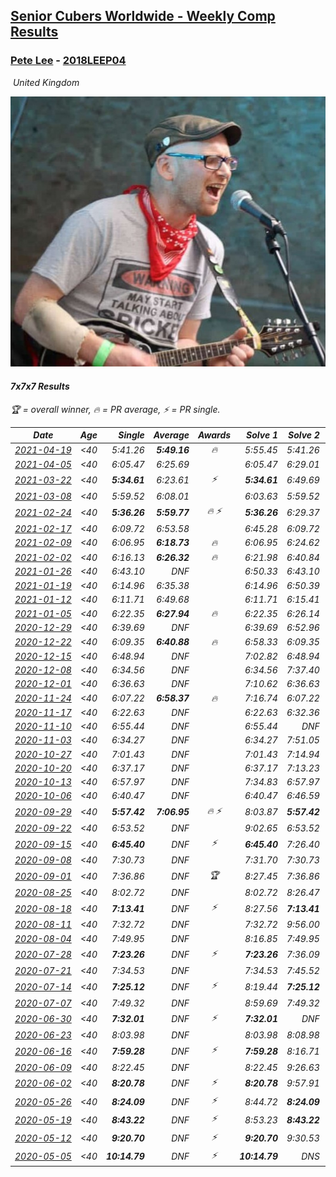 <style>table {white-space: nowrap;}</style>
<link rel="stylesheet" type="text/css" href="/scw-comp/css/flags.css" />

## [Senior Cubers Worldwide - Weekly Comp Results](/scw-comp/results/)
### [Pete Lee](README.md) - [2018LEEP04](https://www.worldcubeassociation.org/persons/2018LEEP04?event=777)

<i class="flag flag-GB" />&nbsp;United Kingdom

![Pete Lee](1574700550.jpg)

#### 7x7x7 Results

<span style="white-space: nowrap;">🏆 = overall winner</span>, <span style="white-space: nowrap;">🔥 = PR average</span>, <span style="white-space: nowrap;">⚡ = PR single</span>.

| Date | Age | Single | Average | Awards | Solve 1 | Solve 2 | Solve 3 | Video |
| :--: | :--: | --: | --: | :--: | --: | --: | --: | :-- |
| [2021-04-19](../../results/2021-04-19/777.md) | <40 | 5:41.26 | **5:49.16** | 🔥 | 5:55.45 | 5:41.26 | 5:50.78 | [Desktop](https://www.facebook.com/events/1009195762821458/permalink/1010884729319228) / [Mobile](https://m.facebook.com/events/1009195762821458?view=permalink&id=1010884729319228) |
| [2021-04-05](../../results/2021-04-05/777.md) | <40 | 6:05.47 | 6:25.69 |  | 6:05.47 | 6:29.01 | 6:42.60 | [Desktop](https://www.facebook.com/events/2619499895016321/permalink/2624219284544382) / [Mobile](https://m.facebook.com/events/2619499895016321?view=permalink&id=2624219284544382) |
| [2021-03-22](../../results/2021-03-22/777.md) | <40 | **5:34.61** | 6:23.61 | ⚡ | **5:34.61** | 6:49.69 | 6:46.52 | [Desktop](https://www.facebook.com/events/2537500386546221/permalink/2543453125950947) / [Mobile](https://m.facebook.com/events/2537500386546221?view=permalink&id=2543453125950947) |
| [2021-03-08](../../results/2021-03-08/777.md) | <40 | 5:59.52 | 6:08.01 |  | 6:03.63 | 5:59.52 | 6:20.87 | [Desktop](https://www.facebook.com/events/161142189072151/permalink/165338531985850) / [Mobile](https://m.facebook.com/events/161142189072151?view=permalink&id=165338531985850) |
| [2021-02-24](../../results/2021-02-24/777.md) | <40 | **5:36.26** | **5:59.77** | 🔥 ⚡ | **5:36.26** | 6:29.37 | 5:53.67 | [Desktop](https://www.facebook.com/events/256148192722702/permalink/260029105667944) / [Mobile](https://m.facebook.com/events/256148192722702?view=permalink&id=260029105667944) |
| [2021-02-17](../../results/2021-02-17/777.md) | <40 | 6:09.72 | 6:53.58 |  | 6:45.28 | 6:09.72 | 7:45.73 | [Desktop](https://www.facebook.com/events/1341827372862028/permalink/1341996369511795) / [Mobile](https://m.facebook.com/events/1341827372862028?view=permalink&id=1341996369511795) |
| [2021-02-09](../../results/2021-02-09/777.md) | <40 | 6:06.95 | **6:18.73** | 🔥 | 6:06.95 | 6:24.62 | 6:24.62 | [Desktop](https://www.facebook.com/events/1072787469872680/permalink/1073219036496190) / [Mobile](https://m.facebook.com/events/1072787469872680?view=permalink&id=1073219036496190) |
| [2021-02-02](../../results/2021-02-02/777.md) | <40 | 6:16.13 | **6:26.32** | 🔥 | 6:21.98 | 6:40.84 | 6:16.13 | [Desktop](https://www.facebook.com/events/419241732746821/permalink/419287159408945) / [Mobile](https://m.facebook.com/events/419241732746821?view=permalink&id=419287159408945) |
| [2021-01-26](../../results/2021-01-26/777.md) | <40 | 6:43.10 | DNF |  | 6:50.33 | 6:43.10 | DNS | [Desktop](https://www.facebook.com/events/886756952081472/permalink/887218382035329) / [Mobile](https://m.facebook.com/events/886756952081472?view=permalink&id=887218382035329) |
| [2021-01-19](../../results/2021-01-19/777.md) | <40 | 6:14.96 | 6:35.38 |  | 6:14.96 | 6:50.39 | 6:40.80 | [Desktop](https://www.facebook.com/events/801984480354340/permalink/802187753667346) / [Mobile](https://m.facebook.com/events/801984480354340?view=permalink&id=802187753667346) |
| [2021-01-12](../../results/2021-01-12/777.md) | <40 | 6:11.71 | 6:49.68 |  | 6:11.71 | 6:15.41 | 8:01.93 | [Desktop](https://www.facebook.com/events/412251730086008/permalink/412314606746387) / [Mobile](https://m.facebook.com/events/412251730086008?view=permalink&id=412314606746387) |
| [2021-01-05](../../results/2021-01-05/777.md) | <40 | 6:22.35 | **6:27.94** | 🔥 | 6:22.35 | 6:26.14 | 6:35.32 | [Desktop](https://www.facebook.com/events/438895340619582/permalink/439380023904447) / [Mobile](https://m.facebook.com/events/438895340619582?view=permalink&id=439380023904447) |
| [2020-12-29](../../results/2020-12-29/777.md) | <40 | 6:39.69 | DNF |  | 6:39.69 | 6:52.96 | DNS | [Desktop](https://www.facebook.com/events/1086076581855919/permalink/1086717395125171) / [Mobile](https://m.facebook.com/events/1086076581855919?view=permalink&id=1086717395125171) |
| [2020-12-22](../../results/2020-12-22/777.md) | <40 | 6:09.35 | **6:40.88** | 🔥 | 6:58.33 | 6:09.35 | 6:54.97 | [Desktop](https://www.facebook.com/events/202563571576862/permalink/203177928182093) / [Mobile](https://m.facebook.com/events/202563571576862?view=permalink&id=203177928182093) |
| [2020-12-15](../../results/2020-12-15/777.md) | <40 | 6:48.94 | DNF |  | 7:02.82 | 6:48.94 | DNS | [Desktop](https://www.facebook.com/events/380879093195746/permalink/381420603141595) / [Mobile](https://m.facebook.com/events/380879093195746?view=permalink&id=381420603141595) |
| [2020-12-08](../../results/2020-12-08/777.md) | <40 | 6:34.56 | DNF |  | 6:34.56 | 7:37.40 | DNS | [Desktop](https://www.facebook.com/events/209111367450307/permalink/209640974064013) / [Mobile](https://m.facebook.com/events/209111367450307?view=permalink&id=209640974064013) |
| [2020-12-01](../../results/2020-12-01/777.md) | <40 | 6:36.63 | DNF |  | 7:10.62 | 6:36.63 | DNS | [Desktop](https://www.facebook.com/events/1067911153659963/permalink/1068503993600679) / [Mobile](https://m.facebook.com/events/1067911153659963?view=permalink&id=1068503993600679) |
| [2020-11-24](../../results/2020-11-24/777.md) | <40 | 6:07.22 | **6:58.37** | 🔥 | 7:16.74 | 6:07.22 | 7:31.16 | [Desktop](https://www.facebook.com/events/383885642947563/permalink/384439569558837) / [Mobile](https://m.facebook.com/events/383885642947563?view=permalink&id=384439569558837) |
| [2020-11-17](../../results/2020-11-17/777.md) | <40 | 6:22.63 | DNF |  | 6:22.63 | 6:32.36 | DNF | [Desktop](https://www.facebook.com/events/385577379164063/permalink/386223265766141) / [Mobile](https://m.facebook.com/events/385577379164063?view=permalink&id=386223265766141) |
| [2020-11-10](../../results/2020-11-10/777.md) | <40 | 6:55.44 | DNF |  | 6:55.44 | DNF | DNS | [Desktop](https://www.facebook.com/events/2956286364603224/permalink/2959388970959630) / [Mobile](https://m.facebook.com/events/2956286364603224?view=permalink&id=2959388970959630) |
| [2020-11-03](../../results/2020-11-03/777.md) | <40 | 6:34.27 | DNF |  | 6:34.27 | 7:51.05 | DNS | [Desktop](https://www.facebook.com/events/391709741873523/permalink/395460404831790) / [Mobile](https://m.facebook.com/events/391709741873523?view=permalink&id=395460404831790) |
| [2020-10-27](../../results/2020-10-27/777.md) | <40 | 7:01.43 | DNF |  | 7:01.43 | 7:14.94 | DNS | [Desktop](https://www.facebook.com/events/1621959871298390/permalink/1623987867762257) / [Mobile](https://m.facebook.com/events/1621959871298390?view=permalink&id=1623987867762257) |
| [2020-10-20](../../results/2020-10-20/777.md) | <40 | 6:37.17 | DNF |  | 6:37.17 | 7:13.23 | DNS | [Desktop](https://www.facebook.com/events/758279974902955/permalink/763046381092981) / [Mobile](https://m.facebook.com/events/758279974902955?view=permalink&id=763046381092981) |
| [2020-10-13](../../results/2020-10-13/777.md) | <40 | 6:57.97 | DNF |  | 7:34.83 | 6:57.97 | DNS | [Desktop](https://www.facebook.com/events/746942356162446/permalink/748066532716695) / [Mobile](https://m.facebook.com/events/746942356162446?view=permalink&id=748066532716695) |
| [2020-10-06](../../results/2020-10-06/777.md) | <40 | 6:40.47 | DNF |  | 6:40.47 | 6:46.59 | DNS | [Desktop](https://www.facebook.com/events/2766581680255939/permalink/2767374376843336) / [Mobile](https://m.facebook.com/events/2766581680255939?view=permalink&id=2767374376843336) |
| [2020-09-29](../../results/2020-09-29/777.md) | <40 | **5:57.42** | **7:06.95** | 🔥 ⚡ | 8:03.87 | **5:57.42** | 7:19.56 | [Desktop](https://www.facebook.com/events/427181104911253/permalink/427800921515938) / [Mobile](https://m.facebook.com/events/427181104911253?view=permalink&id=427800921515938) |
| [2020-09-22](../../results/2020-09-22/777.md) | <40 | 6:53.52 | DNF |  | 9:02.65 | 6:53.52 | DNS | [Desktop](https://www.facebook.com/events/342541897161786/permalink/345621073520535) / [Mobile](https://m.facebook.com/events/342541897161786?view=permalink&id=345621073520535) |
| [2020-09-15](../../results/2020-09-15/777.md) | <40 | **6:45.40** | DNF | ⚡ | **6:45.40** | 7:26.40 | DNS | [Desktop](https://www.facebook.com/events/655903882008117/permalink/656542655277573) / [Mobile](https://m.facebook.com/events/655903882008117?view=permalink&id=656542655277573) |
| [2020-09-08](../../results/2020-09-08/777.md) | <40 | 7:30.73 | DNF |  | 7:31.70 | 7:30.73 | DNS | [Desktop](https://www.facebook.com/events/342884623427933/permalink/343555376694191) / [Mobile](https://m.facebook.com/events/342884623427933?view=permalink&id=343555376694191) |
| [2020-09-01](../../results/2020-09-01/777.md) | <40 | 7:36.86 | DNF | 🏆 | 8:27.45 | 7:36.86 | DNS | [Desktop](https://www.facebook.com/events/987180995036806/permalink/987907018297537) / [Mobile](https://m.facebook.com/events/987180995036806?view=permalink&id=987907018297537) |
| [2020-08-25](../../results/2020-08-25/777.md) | <40 | 8:02.72 | DNF |  | 8:02.72 | 8:26.47 | DNS | [Desktop](https://www.facebook.com/events/375269430142971/permalink/375911616745419) / [Mobile](https://m.facebook.com/events/375269430142971?view=permalink&id=375911616745419) |
| [2020-08-18](../../results/2020-08-18/777.md) | <40 | **7:13.41** | DNF | ⚡ | 8:27.56 | **7:13.41** | DNS | [Desktop](https://www.facebook.com/events/3231806576868309/permalink/3234247696624197) / [Mobile](https://m.facebook.com/events/3231806576868309?view=permalink&id=3234247696624197) |
| [2020-08-11](../../results/2020-08-11/777.md) | <40 | 7:32.72 | DNF |  | 7:32.72 | 9:56.00 | DNS | [Desktop](https://www.facebook.com/events/1112228215845470/permalink/1112929269108698) / [Mobile](https://m.facebook.com/events/1112228215845470?view=permalink&id=1112929269108698) |
| [2020-08-04](../../results/2020-08-04/777.md) | <40 | 7:49.95 | DNF |  | 8:16.85 | 7:49.95 | DNS | [Desktop](https://www.facebook.com/events/770016233779888/permalink/770697843711727) / [Mobile](https://m.facebook.com/events/770016233779888?view=permalink&id=770697843711727) |
| [2020-07-28](../../results/2020-07-28/777.md) | <40 | **7:23.26** | DNF | ⚡ | **7:23.26** | 7:36.09 | DNS | [Desktop](https://www.facebook.com/events/299658408049797/permalink/300258301323141) / [Mobile](https://m.facebook.com/events/299658408049797?view=permalink&id=300258301323141) |
| [2020-07-21](../../results/2020-07-21/777.md) | <40 | 7:34.53 | DNF |  | 7:34.53 | 7:45.52 | DNS | [Desktop](https://www.facebook.com/events/3081159145282455/permalink/3082287351836301) / [Mobile](https://m.facebook.com/events/3081159145282455?view=permalink&id=3082287351836301) |
| [2020-07-14](../../results/2020-07-14/777.md) | <40 | **7:25.12** | DNF | ⚡ | 8:19.44 | **7:25.12** | DNS | [Desktop](https://www.facebook.com/events/2729568740635198/permalink/2729818147276924) / [Mobile](https://m.facebook.com/events/2729568740635198?view=permalink&id=2729818147276924) |
| [2020-07-07](../../results/2020-07-07/777.md) | <40 | 7:49.32 | DNF |  | 8:59.69 | 7:49.32 | DNS | [Desktop](https://www.facebook.com/events/307625317040136/permalink/307844723684862) / [Mobile](https://m.facebook.com/events/307625317040136?view=permalink&id=307844723684862) |
| [2020-06-30](../../results/2020-06-30/777.md) | <40 | **7:32.01** | DNF | ⚡ | **7:32.01** | DNF | DNS | [Desktop](https://www.facebook.com/events/284746466306313/permalink/285013929612900) / [Mobile](https://m.facebook.com/events/284746466306313?view=permalink&id=285013929612900) |
| [2020-06-23](../../results/2020-06-23/777.md) | <40 | 8:03.98 | DNF |  | 8:03.98 | 8:08.98 | DNS | [Desktop](https://www.facebook.com/events/268636114456043/permalink/268844034435251) / [Mobile](https://m.facebook.com/events/268636114456043?view=permalink&id=268844034435251) |
| [2020-06-16](../../results/2020-06-16/777.md) | <40 | **7:59.28** | DNF | ⚡ | **7:59.28** | 8:16.71 | DNS | [Desktop](https://www.facebook.com/events/256188575607890/permalink/256481515578596) / [Mobile](https://m.facebook.com/events/256188575607890?view=permalink&id=256481515578596) |
| [2020-06-09](../../results/2020-06-09/777.md) | <40 | 8:22.45 | DNF |  | 8:22.45 | 9:26.63 | DNS | [Desktop](https://www.facebook.com/events/1130228284009045/permalink/1130482110650329) / [Mobile](https://m.facebook.com/events/1130228284009045?view=permalink&id=1130482110650329) |
| [2020-06-02](../../results/2020-06-02/777.md) | <40 | **8:20.78** | DNF | ⚡ | **8:20.78** | 9:57.91 | DNS | [Desktop](https://www.facebook.com/events/573401076937046/permalink/573717050238782) / [Mobile](https://m.facebook.com/events/573401076937046?view=permalink&id=573717050238782) |
| [2020-05-26](../../results/2020-05-26/777.md) | <40 | **8:24.09** | DNF | ⚡ | 8:44.72 | **8:24.09** | DNS | [Desktop](https://www.facebook.com/events/637852836799991/permalink/638057023446239) / [Mobile](https://m.facebook.com/events/637852836799991?view=permalink&id=638057023446239) |
| [2020-05-19](../../results/2020-05-19/777.md) | <40 | **8:43.22** | DNF | ⚡ | 8:53.23 | **8:43.22** | DNS | [Desktop](https://www.facebook.com/events/201300894172579/permalink/201442917491710) / [Mobile](https://m.facebook.com/events/201300894172579?view=permalink&id=201442917491710) |
| [2020-05-12](../../results/2020-05-12/777.md) | <40 | **9:20.70** | DNF | ⚡ | **9:20.70** | 9:30.53 | DNS | [Desktop](https://www.facebook.com/events/276138643524223/permalink/276380270166727) / [Mobile](https://m.facebook.com/events/276138643524223?view=permalink&id=276380270166727) |
| [2020-05-05](../../results/2020-05-05/777.md) | <40 | **10:14.79** | DNF | ⚡ | **10:14.79** | DNS | DNS | [Desktop](https://www.facebook.com/events/557526585195168/permalink/557744185173408) / [Mobile](https://m.facebook.com/events/557526585195168?view=permalink&id=557744185173408) |


<!-- Global site tag (gtag.js) - Google Analytics -->
<script async src="https://www.googletagmanager.com/gtag/js?id=UA-86348435-3"></script>
<script>window.dataLayer = window.dataLayer || []; function gtag() {dataLayer.push(arguments);} gtag('js', new Date()); gtag('config', 'UA-86348435-3');</script>
